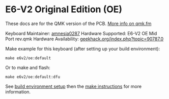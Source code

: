# E6-V2 Original Edition (OE)

These docs are for the QMK version of the PCB. [More info on qmk.fm](http://qmk.fm/)

Keyboard Maintainer: [amnesia0287](https://github.com/amnesia0287)
Hardware Supported: E6-V2 OE Mid Port rev.qmk
Hardware Availability: [geekhack.org/index.php?topic=90787.0](https://geekhack.org/index.php?topic=90787.0)

Make example for this keyboard (after setting up your build environment):

    make e6v2/oe:default

Or to make and flash:

    make e6v2/oe:default:dfu

See [build environment setup](https://docs.qmk.fm/build_environment_setup.html) then the [make instructions](https://docs.qmk.fm/make_instructions.html) for more information.